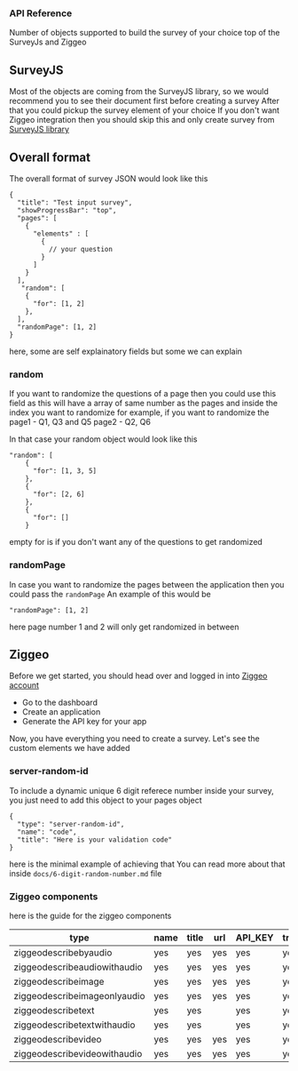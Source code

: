 ### API Reference
Number of objects supported to build the survey of your choice top of the SurveyJs and Ziggeo

## SurveyJS
Most of the objects are coming from the SurveyJS library, so we would recommend you to see their document first before creating a survey
After that you could pickup the survey element of your choice
If you don't want Ziggeo integration then you should skip this and only create survey from [SurveyJS library](https://surveyjs.io/Documentation/Library)

## Overall format
The overall format of survey JSON would look like this
```
{
  "title": "Test input survey",
  "showProgressBar": "top",
  "pages": [
    {
      "elements" : [
        {
          // your question
        }
      ]
    }
  ],
   "random": [
    {
      "for": [1, 2]
    },
  ],
  "randomPage": [1, 2]
}
```

here, some are self explainatory fields but some we can explain
### random
If you want to randomize the questions of a page then you could use this field
as this will have a array of same number as the pages and inside the index you want to randomize
for example,
if you want to randomize the 
page1 - Q1, Q3 and Q5
page2 - Q2, Q6

In that case your random object would look like this
```
"random": [
    {
      "for": [1, 3, 5]
    },
    {
      "for": [2, 6]
    },
    {
      "for": []
    }
```
empty for is if you don't want any of the questions to get randomized

### randomPage
In case you want to randomize the pages between the application then you could pass the `randomPage`
An example of this would be
```
"randomPage": [1, 2]
```
here page number 1 and 2 will only get randomized in between


## Ziggeo
Before we get started, you should head over and logged in into [Ziggeo account](https://ziggeo.com/)
- Go to the dashboard
- Create an application
- Generate the API key for your app

Now, you have everything you need to create a survey. Let's see the custom elements we have added

### server-random-id
To include a dynamic unique 6 digit referece number inside your survey, you just need to add this object to your pages object
```
{
  "type": "server-random-id",
  "name": "code",
  "title": "Here is your validation code"
}
```
here is the minimal example of achieving that
You can read more about that inside `docs/6-digit-random-number.md` file

### Ziggeo components
here is the guide for the ziggeo components

| type                         	| name 	| title 	| url 	| API_KEY 	| transacription 	| message 	|
|------------------------------	|------	|-------	|-----	|---------	|----------------	|---------	|
| ziggeodescribebyaudio        	|  yes 	|   yes   |  yes	|   yes    	|     yes        	|         	|
| ziggeodescribeaudiowithaudio 	|  yes 	|   yes  	|  yes	|   yes    	|     yes        	|         	|
| ziggeodescribeimage          	|  yes 	|   yes  	|  yes 	|   yes    	|     yes        	|         	|
| ziggeodescribeimageonlyaudio 	|  yes  |   yes  	|  yes 	|   yes    	|     yes        	|         	|
| ziggeodescribetext           	|  yes 	|   yes  	|     	|   yes   	|     yes        	|    yes   	|
| ziggeodescribetextwithaudio  	|  yes 	|   yes  	|     	|   yes    	|     yes        	|    yes   	|
| ziggeodescribevideo          	|  yes 	|   yes  	|  yes 	|   yes    	|     yes        	|         	|
| ziggeodescribevideowithaudio 	|  yes 	|   yes  	|  yes 	|   yes    	|     yes        	|         	|

